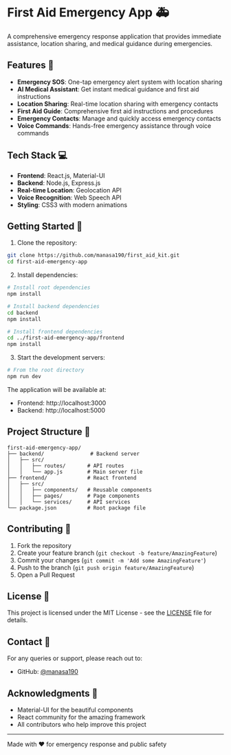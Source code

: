 # First Aid Emergency App 🚑

A comprehensive emergency response application that provides immediate assistance, location sharing, and medical guidance during emergencies.

## Features 🌟

- **Emergency SOS**: One-tap emergency alert system with location sharing
- **AI Medical Assistant**: Get instant medical guidance and first aid instructions
- **Location Sharing**: Real-time location sharing with emergency contacts
- **First Aid Guide**: Comprehensive first aid instructions and procedures
- **Emergency Contacts**: Manage and quickly access emergency contacts
- **Voice Commands**: Hands-free emergency assistance through voice commands

## Tech Stack 💻

- **Frontend**: React.js, Material-UI
- **Backend**: Node.js, Express.js
- **Real-time Location**: Geolocation API
- **Voice Recognition**: Web Speech API
- **Styling**: CSS3 with modern animations

## Getting Started 🚀

1. Clone the repository:
```bash
git clone https://github.com/manasa190/first_aid_kit.git
cd first-aid-emergency-app
```

2. Install dependencies:
```bash
# Install root dependencies
npm install

# Install backend dependencies
cd backend
npm install

# Install frontend dependencies
cd ../first-aid-emergency-app/frontend
npm install
```

3. Start the development servers:
```bash
# From the root directory
npm run dev
```

The application will be available at:
- Frontend: http://localhost:3000
- Backend: http://localhost:5000

## Project Structure 📁

```
first-aid-emergency-app/
├── backend/               # Backend server
│   ├── src/
│   │   ├── routes/       # API routes
│   │   └── app.js        # Main server file
├── frontend/             # React frontend
│   ├── src/
│   │   ├── components/   # Reusable components
│   │   ├── pages/        # Page components
│   │   └── services/     # API services
└── package.json          # Root package file
```

## Contributing 🤝

1. Fork the repository
2. Create your feature branch (`git checkout -b feature/AmazingFeature`)
3. Commit your changes (`git commit -m 'Add some AmazingFeature'`)
4. Push to the branch (`git push origin feature/AmazingFeature`)
5. Open a Pull Request

## License 📝

This project is licensed under the MIT License - see the [LICENSE](LICENSE) file for details.

## Contact 📧

For any queries or support, please reach out to:
- GitHub: [@manasa190](https://github.com/manasa190)

## Acknowledgments 🙏

- Material-UI for the beautiful components
- React community for the amazing framework
- All contributors who help improve this project

---

Made with ❤️ for emergency response and public safety 